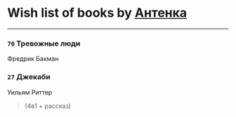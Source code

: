# Wish list of books by [Антенка](https://plus.google.com/u/0/118158645037334943900/)
---

### `70` Тревожные люди
Фредрик Бакман

### `27` Джекаби
Уильям Риттер
> (4в1 + рассказ)

